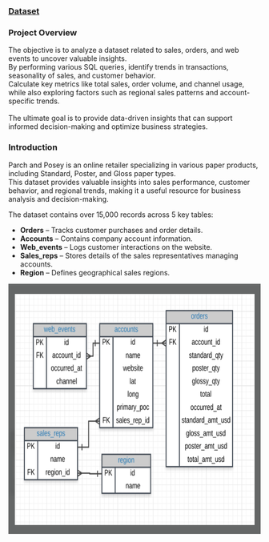 ### [Dataset](https://github.com/xindalok/Paper_sales_calculations---SQL/blob/main/dataset/Parch%20and%20Posey%20file.txt)

### Project Overview 
The objective is to analyze a dataset related to sales, orders, and web events to uncover valuable insights. <br> By performing various SQL queries, identify trends in transactions, seasonality of sales, and customer behavior. <br>
Calculate key metrics like total sales, order volume, and channel usage, while also exploring factors such as regional sales patterns and account-specific trends. 
<br><br>
The ultimate goal is to provide data-driven insights that can support informed decision-making and optimize business strategies.


### Introduction
Parch and Posey is an online retailer specializing in various paper products, including Standard, Poster, and Gloss paper types. <br>
This dataset provides valuable insights into sales performance, customer behavior, and regional trends, making it a useful resource for business analysis and decision-making.

The dataset contains over 15,000 records across 5 key tables:

- **Orders** – Tracks customer purchases and order details.
- **Accounts** – Contains company account information.
- **Web_events** – Logs customer interactions on the website.
- **Sales_reps** – Stores details of the sales representatives managing accounts.
- **Region** – Defines geographical sales regions. <br>

<img src="images/sche.png" alt="Description" width="700" height="500">
